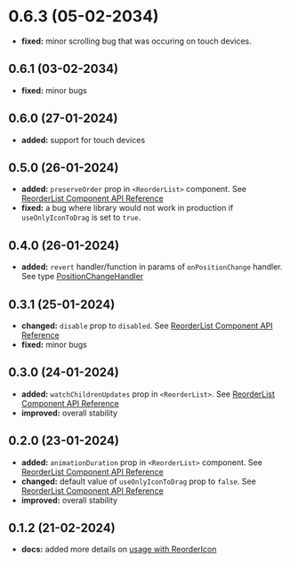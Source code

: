 # 0.6.3 (05-02-2034)

- **fixed:** minor scrolling bug that was occuring on touch devices.

## 0.6.1 (03-02-2034)

- **fixed:** minor bugs

## 0.6.0 (27-01-2024)

- **added:** support for touch devices

## 0.5.0 (26-01-2024)

- **added:** `preserveOrder` prop in `<ReorderList>` component. See [ReorderList Component API Reference](https://www.npmjs.com/package/react-reorder-list#reorderlist-component-api-reference)
- **fixed:** a bug where library would not work in production if `useOnlyIconToDrag` is set to `true`.

## 0.4.0 (26-01-2024)

- **added:** `revert` handler/function in params of `onPositionChange` handler. See type [PositionChangeHandler](https://www.npmjs.com/package/react-reorder-list#positionchangehandler)

## 0.3.1 (25-01-2024)

- **changed:** `disable` prop to `disabled`. See [ReorderList Component API Reference](https://www.npmjs.com/package/react-reorder-list#reorderlist-component-api-reference)
- **fixed:** minor bugs

## 0.3.0 (24-01-2024)

- **added:** `watchChildrenUpdates` prop in `<ReorderList>`. See [ReorderList Component API Reference](https://www.npmjs.com/package/react-reorder-list#reorderlist-component-api-reference)
- **improved:** overall stability

## 0.2.0 (23-01-2024)

- **added:** `animationDuration` prop in `<ReorderList>` component. See [ReorderList Component API Reference](https://www.npmjs.com/package/react-reorder-list#reorderlist-component-api-reference)
- **changed:** default value of `useOnlyIconToDrag` prop to `false`. See [ReorderList Component API Reference](https://www.npmjs.com/package/react-reorder-list#reorderlist-component-api-reference)
- **improved:** overall stability

## 0.1.2 (21-02-2024)

- **docs:** added more details on [usage with ReorderIcon](https://www.npmjs.com/package/react-reorder-list#usage-with-reordericon)
